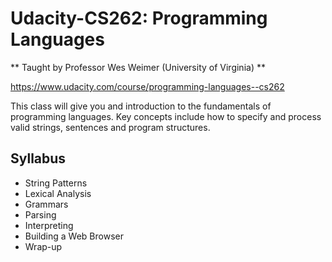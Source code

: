 # Udacity-CS262: Programming Languages

** Taught by Professor Wes Weimer (University of Virginia) **

https://www.udacity.com/course/programming-languages--cs262

This class will give you and introduction to the fundamentals of programming languages. Key concepts include how to specify and process valid strings, sentences and program structures.

## Syllabus

- String Patterns
- Lexical Analysis
- Grammars
- Parsing
- Interpreting
- Building a Web Browser
- Wrap-up

